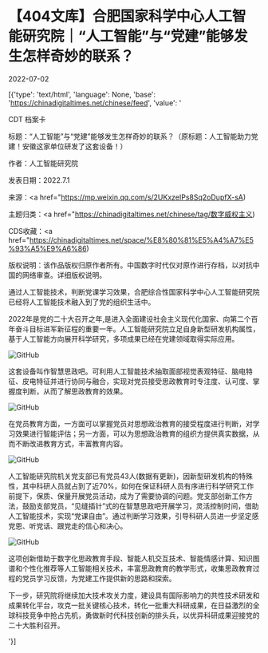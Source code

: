 # 【404文库】合肥国家科学中心人工智能研究院｜“人工智能”与“党建”能够发生怎样奇妙的联系？

2022-07-02

[{'type': 'text/html', 'language': None, 'base': 'https://chinadigitaltimes.net/chinese/feed', 'value': '

CDT 档案卡

标题：“人工智能”与“党建”能够发生怎样奇妙的联系？（原标题：人工智能助力党建！安徽这家单位研发了这套设备！）

作者：人工智能研究院

发表日期：2022.7.1

来源：<a href="https://mp.weixin.qq.com/s/2UKxzeIPs8Sq2oDupfX-sA)

主题归类：<a href="https://chinadigitaltimes.net/chinese/tag/数字威权主义)

CDS收藏：<a href="https://chinadigitaltimes.net/space/%E8%80%81%E5%A4%A7%E5%93%A5%E9%A6%86)

版权说明：该作品版权归原作者所有。中国数字时代仅对原作进行存档，以对抗中国的网络审查。详细版权说明。





通过人工智能技术，判断党课学习效果，合肥综合性国家科学中心人工智能研究院已经将人工智能技术融入到了党的组织生活中。

2022年是党的二十大召开之年,是进入全面建设社会主义现代化国家、向第二个百年奋斗目标进军新征程的重要一年。人工智能研究院立足自身新型研发机构属性，基于人工智能方向展开科学研究，多项成果已经在党建领域取得实际应用。

![GitHub](https://chinadigitaltimes.net/chinese/files/2022/07/post-683754-62bfa8cbe9010.)

这套设备叫作智慧思政吧。可利用人工智能技术抽取面部视觉表观特征、脑电特征、皮电特征并进行协同与融合，实现对党员接受思政教育时专注度、认可度、掌握度判断，从而了解思政教育的效果。

![GitHub](https://chinadigitaltimes.net/chinese/files/2022/07/zhihuisizhengba.gif)

在党员教育方面，一方面可以掌握党员对思想政治教育的接受程度进行判断，对学习效果进行智能评估；另一方面，可以为思想政治教育的组织方提供真实数据，从而不断改进教育方式，丰富教育内容。

![GitHub](https://chinadigitaltimes.net/chinese/files/2022/07/post-683754-62bfa8cbf1af7.)

人工智能研究院机关党支部已有党员43人(数据有更新)，因新型研发机构的特殊性，其中科研人员就占到了近70%，如何在保证科研人员有序进行科学研究工作前提下，保质、保量开展党员活动，成为了需要协调的问题。党支部创新工作方法，鼓励支部党员，“见缝插针”式的在智慧思政吧开展学习，灵活控制时间，借助人工智能技术，实现“党课自由”。通过判断学习效果，引导科研人员进一步坚定感党恩、听党话、跟党走的信心和决心。

![GitHub](https://chinadigitaltimes.net/chinese/files/2022/07/sizhengjiaoyuba.gif)

这项创新借助于数字化思政教育手段、智能人机交互技术、智能情感计算、知识图谱和个性化推荐等人工智能相关技术，丰富思政教育的教学形式，收集思政教育过程的党员学习反馈，为党建工作提供新的思路和探索。

下一步，研究院将继续加大技术攻关力度，建设具有国际影响力的共性技术研发和成果转化平台，攻克一批关键核心技术，转化一批重大科研成果，在日益激烈的全球科技竞争中抢占先机，勇做新时代科技创新的排头兵，以优异科研成果迎接党的二十大胜利召开。

'}]
